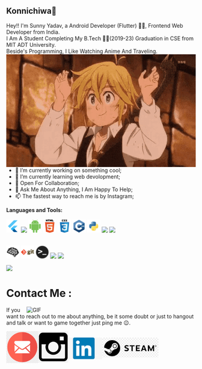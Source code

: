 ## Konnichiwa👋


Hey!! I'm Sunny Yadav, a Android Developer (Flutter) 👨‍💻, Frontend Web Developer from India.
</br>I Am A Student Completing My B.Tech 👨‍🎓(2019-23) Graduation in CSE from MIT ADT University.
</br> Beside's Programming, I Like Watching Anime And Traveling.
<img align="right" alt="GIF"  width="580"  height="300"  src="https://github.com/YSunny15/YSunny15/blob/main/assets/gifs/7ds.gif" />

- 🔭 I’m currently working on something cool;
- 🌱 I’m currently learning web devolopment;
- 👯 Open For Collaboration;
- 💬 Ask Me About Anything, I Am Happy To Help;
- 📫 The fastest way to reach me is by Instagram;


 **Languages and Tools:** 
</br></br>
<code><img height="35" src="https://raw.githubusercontent.com/github/explore/80688e429a7d4ef2fca1e82350fe8e3517d3494d/topics/flutter/flutter.png"></code>
<code><img height="35" src="https://www.pngitem.com/pimgs/m/480-4800518_file-dart-logo-dart-programming-language-logo-hd.png"></code>
<code><img height="35" src="https://raw.githubusercontent.com/github/explore/80688e429a7d4ef2fca1e82350fe8e3517d3494d/topics/android/android.png"></code>
<code><img height="35" src="https://raw.githubusercontent.com/github/explore/80688e429a7d4ef2fca1e82350fe8e3517d3494d/topics/html/html.png"></code>
<code><img height="35" src="https://raw.githubusercontent.com/github/explore/80688e429a7d4ef2fca1e82350fe8e3517d3494d/topics/css/css.png"></code>
<code><img height="35" src="https://raw.githubusercontent.com/github/explore/80688e429a7d4ef2fca1e82350fe8e3517d3494d/topics/cpp/cpp.png"></code>
<code><img height="35" src="https://raw.githubusercontent.com/github/explore/80688e429a7d4ef2fca1e82350fe8e3517d3494d/topics/python/python.png"></code>
<code><img height="35" src="https://d1.awsstatic.com/asset-repository/products/amazon-rds/1024px-MySQL.ff87215b43fd7292af172e2a5d9b844217262571.png"></code>
<code><img height="35" src="https://banner2.cleanpng.com/20180427/zce/kisspng-figma-user-interface-design-designer-logo-apps-design-5ae2b107507599.2852510515248058953296.jpg"></code>


<code> <img height="35" src="https://github.com/YSunny15/YSunny15/blob/main/assets/icons/ml.png"></code>
<code><img height="35" src="https://raw.githubusercontent.com/github/explore/80688e429a7d4ef2fca1e82350fe8e3517d3494d/topics/git/git.png"></code>
<code><img height="35" src="https://raw.githubusercontent.com/github/explore/80688e429a7d4ef2fca1e82350fe8e3517d3494d/topics/terminal/terminal.png"></code>
<code><img height="35" src="https://code.visualstudio.com/assets/updates/1_35/logo-stable.png"></code>
<code><img height="35" src="https://www.kindpng.com/picc/m/25-255595_icon-android-studio-logo-hd-png-download.png"></code>
<!-- <code><img height="35" src="https://user-images.githubusercontent.com/2676579/34940598-17cc20f0-f9be-11e7-8c6d-f0190d502d64.png"></code> -->
<code><img height="35" src="https://d2eip9sf3oo6c2.cloudfront.net/tags/images/000/001/085/square_280/firebaselogo.png"></code>

# Contact Me :

<p>
<!--  </br> -->


<img hight="320" width="450" align="right" alt="GIF" src="https://github.com/Xx-Ashutosh-xX/Xx-Ashutosh-xX/blob/master/assets/93195.gif">


If you want to reach out to me about anything, be it some doubt or just to hangout and talk or want to game together just ping me 😉.</br>

<a href="mailto:sunnyyadavtheone@gmail.com">
 <img align="left" alt="Gmail" width="85" hight="85" src="https://github.com/YSunny15/YSunny15/blob/main/assets/icons/gmail.png" />
</a>
<a href="https://instagram.com/y.__sunny?igshid=YmMyMTA2M2Y=">
  <img align="left" alt="instagram" width="80" hight="80" src="https://github.com/YSunny15/YSunny15/blob/main/assets/icons/instagram.png" />
</a>

</br>
<a href="https://www.linkedin.com/in/ashutosh-saxena-7b326817b/">
  <img align="left" alt="Linkedin" width="90" hight="90" src="https://github.com/YSunny15/YSunny15/blob/main/assets/icons/Linkedin.jpg" />
</a>

<a href="https://steamcommunity.com/profiles/76561199038192253/">
  <img align="left" alt="Steam" width="150" hight="90" src="https://github.com/YSunny15/YSunny15/blob/main/assets/icons/steam.png" />
</a>
 </p>
